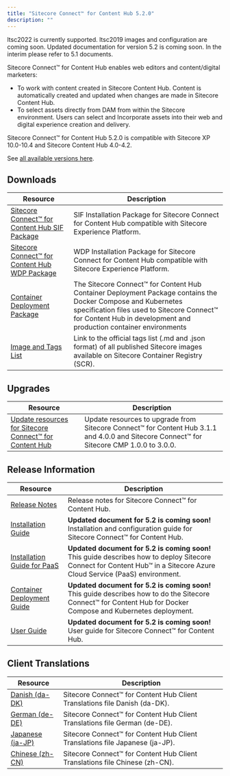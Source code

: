 ```yaml
---
title: "Sitecore Connect™ for Content Hub 5.2.0"
description: ""
---
```


  <Alert variant='warning' mb={4}>
    <AlertIcon />
    ltsc2022 is currently supported. ltsc2019 images and configuration are coming soon.
  </Alert>
  <Alert variant='warning' mb={4}>
    <AlertIcon />
    Updated documentation for version 5.2 is coming soon. In the interim please refer to 5.1 documents.
  </Alert>

Sitecore Connect™ for Content Hub enables web editors and content/digital marketers:
-   To work with content created in Sitecore Content Hub. Content is automatically created and updated when changes are made in Sitecore Content Hub.
-   To select assets directly from DAM from within the Sitecore environment. Users can select and Incorporate assets into their web and digital experience creation and delivery.

Sitecore Connect™ for Content Hub 5.2.0 is compatible with Sitecore XP 10.0-10.4 and Sitecore Content Hub 4.0-4.2.

See [all available versions here](/downloads/Sitecore_Connect_for_Content_Hub).

## Downloads

 | Resource | Description |
 | --- | --- |
 | [Sitecore Connect™ for Content Hub SIF Package](https://scdp.blob.core.windows.net/downloads/Sitecore%20Connect%20for%20Content%20Hub/5x/Sitecore%20Connect%20for%20Content%20Hub%20520/SIF%20Installation%20Scripts%20For%20Sitecore%20Connector%20Content%20Hub%205.2.96%20rev.%2000458.zip) | SIF Installation Package for Sitecore Connect for Content Hub compatible with Sitecore Experience Platform. |
 | [Sitecore Connect™ for Content Hub WDP Package](https://scdp.blob.core.windows.net/downloads/Sitecore%20Connect%20for%20Content%20Hub/5x/Sitecore%20Connect%20for%20Content%20Hub%20520/Sitecore.Connector.ContentHub.WDP.5.2.96-r00458.5768.scwdp.zip) | WDP Installation Package for Sitecore Connect for Content Hub compatible with Sitecore Experience Platform. |
 | [Container Deployment Package](https://github.com/Sitecore/container-deployment/releases/tag/chub%2F5.2.96.00458.1318) | The Sitecore Connect™ for Content Hub Container Deployment Package contains the Docker Compose and Kubernetes specification files used to Sitecore Connect™ for Content Hub in development and production container environments |
 | [Image and Tags List](https://github.com/Sitecore/docker-images/tree/master/tags) | Link to the official tags list (.md and .json format) of all published Sitecore images available on Sitecore Container Registry (SCR). |

## Upgrades

 | Resource | Description |
 | --- | --- |
 | [Update resources for Sitecore Connect™ for Content Hub](/downloads/Resource_files_for_Modules/1x/Resource_files_for_Modules_100) | Update resources to upgrade from Sitecore Connect™ for Content Hub 3.1.1 and 4.0.0 and Sitecore Connect™ for Sitecore CMP 1.0.0 to 3.0.0. |

## Release Information

 | Resource | Description |
 | --- | --- |
 | [Release Notes](/downloads/Sitecore_Connect_for_Content_Hub/5x/Sitecore_Connect_for_Content_Hub_520/Release_Notes) | Release notes for Sitecore Connect™ for Content Hub. |
 | [Installation Guide](https://doc.sitecore.com/xp/en/developers/connect-for-ch/51/connect-for-content-hub/install-sitecore-connect-for-content-hub-on-prem.html) | **Updated document for 5.2 is coming soon!** Installation and configuration guide for Sitecore Connect™ for Content Hub. |
 | [Installation Guide for PaaS](https://doc.sitecore.com/xp/en/developers/connect-for-ch/51/connect-for-content-hub/installing-sitecore-connect-for-content-hub-on-paas.html) | **Updated document for 5.2 is coming soon!** This guide describes how to deploy Sitecore Connect for Content Hub™ in a Sitecore Azure Cloud Service (PaaS) environment. |
 | [Container Deployment Guide](https://doc.sitecore.com/xp/en/developers/connect-for-ch/51/connect-for-content-hub/installing-sitecore-connect-for-content-hub-on-containers.html) | **Updated document for 5.2 is coming soon!** This guide describes how to do the Sitecore Connect™ for Content Hub for Docker Compose and Kubernetes deployment. |
 | [User Guide](https://doc.sitecore.com/xp/en/developers/connect-for-ch/51/connect-for-content-hub/index-en.html) | **Updated document for 5.2 is coming soon!** User guide for Sitecore Connect™ for Content Hub. |

## Client Translations

 | Resource | Description |
 | --- | --- |
 | [Danish (da-DK)](https://scdp.blob.core.windows.net/downloads/Sitecore%20Connect%20for%20Content%20Hub/5x/Sitecore%20Connect%20for%20Content%20Hub%20520/Sitecore%20Connect%20for%20Content%20Hub%205.2.96%20rev.%2000458%20(da-DK).zip) | Sitecore Connect™ for Content Hub Client Translations file Danish (da-DK). |
 | [German (de-DE)](https://scdp.blob.core.windows.net/downloads/Sitecore%20Connect%20for%20Content%20Hub/5x/Sitecore%20Connect%20for%20Content%20Hub%20520/Sitecore%20Connect%20for%20Content%20Hub%205.2.96%20rev.%2000458%20(de-DE).zip) | Sitecore Connect™ for Content Hub Client Translations file German (de-DE). |
 | [Japanese (ja-JP)](https://scdp.blob.core.windows.net/downloads/Sitecore%20Connect%20for%20Content%20Hub/5x/Sitecore%20Connect%20for%20Content%20Hub%20520/Sitecore%20Connect%20for%20Content%20Hub%205.2.96%20rev.%2000458%20(ja-JP).zip) | Sitecore Connect™ for Content Hub Client Translations file Japanese (ja-JP). |
 | [Chinese (zh-CN)](https://scdp.blob.core.windows.net/downloads/Sitecore%20Connect%20for%20Content%20Hub/5x/Sitecore%20Connect%20for%20Content%20Hub%20520/Sitecore%20Connect%20for%20Content%20Hub%205.2.96%20rev.%2000458%20(zh-CN).zip) | Sitecore Connect™ for Content Hub Client Translations file Chinese (zh-CN). |
